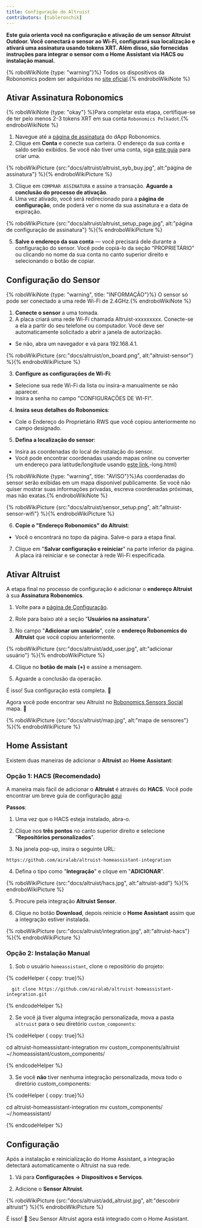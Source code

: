 ```yaml
---
title: Configuração do Altruist
contributors: [tubleronchik]
---
```


**Este guia orienta você na configuração e ativação de um sensor Altruist Outdoor. Você conectará o sensor ao Wi-Fi, configurará sua localização e ativará uma assinatura usando tokens XRT. Além disso, são fornecidas instruções para integrar o sensor com o Home Assistant via HACS ou instalação manual.**

{% roboWikiNote {type: "warning"}%} Todos os dispositivos da Robonomics podem ser adquiridos no [site oficial](https://robonomics.network/devices/).{% endroboWikiNote %}

## Ativar Assinatura Robonomics

{% roboWikiNote {type: "okay"} %}Para completar esta etapa, certifique-se de ter pelo menos 2-3 tokens XRT em sua conta `Robonomics Polkadot`.{% endroboWikiNote %}

1) Navegue até a [página de assinatura](https://robonomics.app/#/rws-buy) do dApp Robonomics. 
2) Clique em **Conta** e conecte sua carteira. O endereço da sua conta e saldo serão exibidos.
Se você não tiver uma conta, siga [este guia](https://wiki.robonomics.network/docs/create-account-in-dapp/) para criar uma.

{% roboWikiPicture {src:"docs/altruist/altruist_syb_buy.jpg", alt:"página de assinatura"} %}{% endroboWikiPicture %}

3) Clique em `COMPRAR ASSINATURA` e assine a transação. **Aguarde a conclusão do processo de ativação**. 
4) Uma vez ativado, você será redirecionado para a **página de configuração**, onde poderá ver o nome da sua assinatura e a data de expiração.

{% roboWikiPicture {src:"docs/altruist/altruist_setup_page.jpg", alt:"página de configuração de assinatura"} %}{% endroboWikiPicture %}

5) **Salve o endereço da sua conta** — você precisará dele durante a configuração do sensor. Você pode copiá-lo da seção "PROPRIETÁRIO" ou clicando no nome da sua conta no canto superior direito e selecionando o botão de copiar.

## Configuração do Sensor

{% roboWikiNote {type: "warning", title: "INFORMAÇÃO"}%} O sensor só pode ser conectado a uma rede Wi-Fi de 2.4GHz.{% endroboWikiNote %}

1) **Conecte o sensor** a uma tomada.
2) A placa criará uma rede Wi-Fi chamada Altruist-xxxxxxxxx. Conecte-se a ela a partir do seu telefone ou computador. Você deve ser automaticamente solicitado a abrir a janela de autorização.
- Se não, abra um navegador e vá para 192.168.4.1.

{% roboWikiPicture {src:"docs/altruist/on_board.png", alt:"altruist-sensor"} %}{% endroboWikiPicture %}

3) **Configure as configurações de Wi-Fi**:
- Selecione sua rede Wi-Fi da lista ou insira-a manualmente se não aparecer.
- Insira a senha no campo "CONFIGURAÇÕES DE WI-FI".

4) **Insira seus detalhes do Robonomics**:
- Cole o Endereço do Proprietário RWS que você copiou anteriormente no campo designado.

5) **Defina a localização do sensor**:
- Insira as coordenadas do local de instalação do sensor.
- Você pode encontrar coordenadas usando mapas online ou converter um endereço para latitude/longitude usando [este link.](https://www.latlong.net/convert-address-to-lat)-long.html)

{% roboWikiNote {type: "warning", title: "AVISO"}%}As coordenadas do sensor serão exibidas em um mapa disponível publicamente. Se você não quiser mostrar suas informações privadas, escreva coordenadas próximas, mas não exatas.{% endroboWikiNote %}

{% roboWikiPicture {src:"docs/altruist/sensor_setup.png", alt:"altruist-sensor-wifi"} %}{% endroboWikiPicture %}

6) **Copie o "Endereço Robonomics" do Altruist**:
- Você o encontrará no topo da página. Salve-o para a etapa final.

7) Clique em "**Salvar configuração e reiniciar**" na parte inferior da página. A placa irá reiniciar e se conectar à rede Wi-Fi especificada.

## Ativar Altruist
A etapa final no processo de configuração é adicionar o **endereço Altruist** à sua **Assinatura Robonomics**.

1) Volte para a [página de Configuração](https://robonomics.app/#/rws-setup).

2) Role para baixo até a seção "**Usuários na assinatura**".

3) No campo "**Adicionar um usuário**", cole o **endereço Robonomics do Altruist** que você copiou anteriormente.

{% roboWikiPicture {src:"docs/altruist/add_user.jpg", alt:"adicionar usuário"} %}{% endroboWikiPicture %}

4) Clique no **botão de mais (+)** e assine a mensagem.

5) Aguarde a conclusão da operação.

É isso! Sua configuração está completa. 🎉

Agora você pode encontrar seu Altruist no [Robonomics Sensors Social](https://sensors.social/#) mapa. 🚀

{% roboWikiPicture {src:"docs/altruist/map.jpg", alt:"mapa de sensores"} %}{% endroboWikiPicture %}

## Home Assistant

Existem duas maneiras de adicionar o **Altruist** ao **Home Assistant**:

### Opção 1: HACS (Recomendado)

A maneira mais fácil de adicionar o **Altruist** é através do **HACS**. Você pode encontrar um breve guia de configuração [aqui](https://hacs.xyz/docs/use/)

**Passos**:
1) Uma vez que o HACS esteja instalado, abra-o.

2) Clique nos **três pontos** no canto superior direito e selecione "**Repositórios personalizados**".

3) Na janela pop-up, insira o seguinte URL:

```
https://github.com/airalab/altruist-homeassistant-integration
```
4) Defina o tipo como "**Integração**" e clique em "**ADICIONAR**".

{% roboWikiPicture {src:"docs/altruist/hacs.jpg", alt:"altruist-add"} %}{% endroboWikiPicture %}

5) Procure pela integração **Altruist Sensor**.

6) Clique no botão **Download**, depois reinicie o **Home Assistant** assim que a integração estiver instalada.

{% roboWikiPicture {src:"docs/altruist/integration.jpg", alt:"altruist-hacs"} %}{% endroboWikiPicture %}

### Opção 2: Instalação Manual

1) Sob o usuário `homeassistant`, clone o repositório do projeto:

{% codeHelper { copy: true}%}

```shell
  git clone https://github.com/airalab/altruist-homeassistant-integration.git
```

{% endcodeHelper %}

2) Se você já tiver alguma integração personalizada, mova a pasta `altruist` para o seu diretório `custom_components`:

{% codeHelper { copy: true}%}

cd altruist-homeassistant-integration
mv custom_components/altruist ~/.homeassistant/custom_components/

{% endcodeHelper %}

3) Se você **não** tiver nenhuma integração personalizada, mova todo o diretório custom_components:

{% codeHelper { copy: true}%}

cd altruist-homeassistant-integration
mv custom_components/ ~/.homeassistant/

{% endcodeHelper %}

## Configuração

Após a instalação e reinicialização do Home Assistant, a integração detectará automaticamente o Altruist na sua rede.

1) Vá para **Configurações → Dispositivos e Serviços**.

2) Adicione o **Sensor Altruist**.

{% roboWikiPicture {src:"docs/altruist/add_altruist.jpg", alt:"descobrir altruist"} %}{% endroboWikiPicture %}

É isso! 🚀 Seu Sensor Altruist agora está integrado com o Home Assistant.